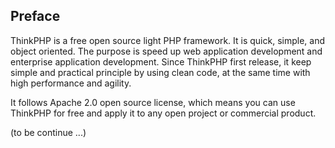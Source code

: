 ## Preface 

ThinkPHP is a free open source light PHP framework. It is quick, simple, and object oriented. The purpose is speed up web application development and enterprise application development. Since ThinkPHP first release, it keep simple and practical principle by using clean code, at the same time with high performance and agility.

It follows Apache 2.0 open source license, which means you can use ThinkPHP for free and apply it to any open project or commercial product.

(to be continue ...)